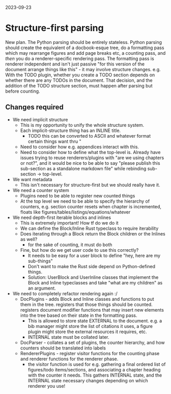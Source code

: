 2023-09-23

# Structure-first parsing
New plan.
The Python parsing should be entirely stateless.
Python parsing should create the equivalent of a docbook-esque tree, do a formatting pass which may rearrange figures and add page breaks etc, a counting pass, and *then* you do a renderer-specific rendering pass.
The formatting pass is renderer independent and isn't just passive "for this version of the document arrange things like this" - it may involve structure changes. e.g. With the TODO plugin, whether you create a TODO section depends on whether there are any TODOs in the document. That decision, and the addition of the TODO structure section, must happen after parsing but before counting.

## Changes required
- We need implicit structure
  - This is my opportunity to unify the whole structure system.
  - Each implicit-structure thing has an INLINE title.
    - TODO this can be converted to ASCII and whatever format certain things want thru "
  - Need to consider how e.g. appendices interact with this.
  - Need to consider how to define what the top-level is. Already have issues trying to reuse renderers/plugins with "are we using chapters or not?", and it would be nice to be able to say "please publish this sub-section as a standalone markdown file" while rebinding sub-section -> top-level.
- We want metadata
  - This isn't necessary for structure-first but we should really have it.
- We need a counter system
  - Plugins need to be able to register new counted things
  - At the top level we need to be able to specify the hierarchy of counters, e.g. section counter resets when chapter is incremented, floats like figures/tables/listings/equations/whatever
- We need depth-first iterable blocks and inlines
  - This is extremely important! How tf do we do it
  - We can define the Block/Inline Rust typeclass to require iterability
  - Does iterating through a Block return the Block children or the Inlines as well?
    - for the sake of counting, it must do both
  - Fine, but how do we get user code to use this correctly?
    - It needs to be easy for a user block to define "hey, here are my sub-things"
    - Don't want to make the Rust side depend on Python-defined things.
    - Solution: UserBlock and UserInline classes that implement the Block and Inline typeclasses and take "what are my children" as an argument.
- We need to completely refactor rendering again :/
  - DocPlugins - adds Block and Inline classes and functions to put them in the tree. registers that those things should be counted. registers document modifier functions that may insert new elements into the tree based on their state in the formatting pass.
    - This is allowed to store state EXTERNAL to the document. e.g. a bib manager might store the list of citations it uses, a figure plugin might store the external resources it requires, etc.
    - INTERNAL state must be collated later.
  - DocParser - collates a set of plugins, the counter hierarchy, and how counters should be translated into labels
  - RendererPlugins - register visitor functions for the counting phase and renderer functions for the renderer phase.
    - the visitor function is used for e.g. gathering a final ordered list of figures/todo items/sections, and associating a chapter heading with the counter it needs. This gathers INTERNAL state, and the INTERNAL state necessary changes depending on which renderer you use!